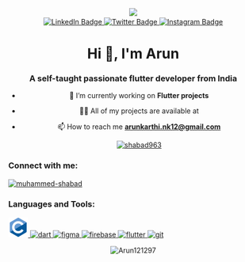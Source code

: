 <div id="header" align="center">
<img src="https://media.giphy.com/media/v1.Y2lkPTc5MGI3NjExMDYxNzM0NTVlMmVlODBlZjViNTRjY2U4YmQyZWU3M2E0MTQ2ZmJhYSZjdD1n/qgQUggAC3Pfv687qPC/giphy.gif" width="250"/>
<div id="hesders">
  <div id="badges">
    <a href=" ">
      <img src="https://img.shields.io/badge/LinkedIn-blue?style=for-the-badge&logo=linkedin&logoColor=white" alt="LinkedIn Badge"/>
    </a>
    <a href=" ">
      <img src="https://img.shields.io/badge/Twitter-lightblue?style=for-the-badge&logo=twitter&logoColor=white" alt="Twitter Badge"/>
    </a>
    <a href=" ">
      <img src="https://img.shields.io/badge/Instagram-indigo?style=for-the-badge&logo=instagram&logoColor=white" alt="Instagram Badge"/>
    </a>
<h1 align="center">Hi 👋, I'm Arun</h1>
<h3 align="center">A self-taught passionate flutter developer from India</h3>



- 🔭 I’m currently working on **Flutter projects**

- 👨‍💻 All of my projects are available at  

- 📫 How to reach me **arunkarthi.nk12@gmail.com**
    
    <p align="center"> <a href="https://github.com/ryo-ma/github-profile-trophy"><img src="https://github-profile-trophy.vercel.app/?username=shabad963" alt="shabad963" /></a> </p>

<h3 align="left">Connect with me:</h3>
<p align="left">
<a href=" " target="blank"><img align="center" src="https://raw.githubusercontent.com/rahuldkjain/github-profile-readme-generator/master/src/images/icons/Social/linked-in-alt.svg" alt="muhammed-shabad" height="30" width="40" /></a>
</p>

<h3 align="left">Languages and Tools:</h3>
<p align="left"> <a href="https://www.cprogramming.com/" target="_blank" rel="noreferrer"> <img src="https://raw.githubusercontent.com/devicons/devicon/master/icons/c/c-original.svg" alt="c" width="40" height="40"/> </a> <a href="https://dart.dev" target="_blank" rel="noreferrer"> <img src="https://www.vectorlogo.zone/logos/dartlang/dartlang-icon.svg" alt="dart" width="40" height="40"/> </a> <a href="https://www.figma.com/" target="_blank" rel="noreferrer"> <img src="https://www.vectorlogo.zone/logos/figma/figma-icon.svg" alt="figma" width="40" height="40"/> </a> <a href="https://firebase.google.com/" target="_blank" rel="noreferrer"> <img src="https://www.vectorlogo.zone/logos/firebase/firebase-icon.svg" alt="firebase" width="40" height="40"/> </a> <a href="https://flutter.dev" target="_blank" rel="noreferrer"> <img src="https://www.vectorlogo.zone/logos/flutterio/flutterio-icon.svg" alt="flutter" width="40" height="40"/> </a> <a href="https://git-scm.com/" target="_blank" rel="noreferrer"> <img src="https://www.vectorlogo.zone/logos/git-scm/git-scm-icon.svg" alt="git" width="40" height="40"/> </a> </p>

<p><img align="center" src="[https://github-readme-streak-stats.herokuapp.com/?user=shabad963&](https://github-readme-streak-stats.herokuapp.com/?user=arun121297&)" alt="Arun121297" /></p>
